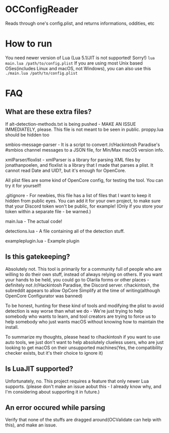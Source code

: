 # OCConfigReader
Reads through one's config.plist, and returns informations, oddities, etc

# How to run
You need newer version of Lua (Lua 5.1/JIT is not supported! Sorry!)
```lua main.lua /path/to/config.plist```
If you are using most Unix based OSes(includes Linux and macOS, not Windows), you can also use this
```./main.lua /path/to/config.plist```

# FAQ
## What are these extra files?
If alt-detection-methods.txt is being pushed - MAKE AN ISSUE IMMEDIATELY, please. This file is not meant to be seen in public.
proppy.lua should be hidden too

smbios-message-parser - It is a script to convert /r/Hackintosh Paradise's #smbios channel messages to a JSON file, for Min/Max macOS version info.

xmlParser/floxlist - xmlParser is a library for parsing XML files by jonathanpoelen, and floxlist is a library that I made that parses a plist. It cannot read Date and UID?, but it's enough for OpenCore.

All plist files are some kind of OpenCore config, for testing the tool. You can try it for yourself!

.gitignore - For newbies, this file has a list of files that I want to keep it hidden from public eyes. You can add it for your own project, to make sure that your Discord token won't be public, for example! (Only if you store your token within a separate file - be warned.)

main.lua - The actual code!

detections.lua - A file containing all of the detection stuff.

exampleplugin.lua - Example plugin

## Is this gatekeeping?
Absolutely not. This tool is primarily for a community full of people who are willing to do their own stuff, instead of always relying on others. If you want your hands to be held, you could go to Olarila forms or other places - definitely not /r/Hackintosh Paradise, the Discord server.
r/hackintosh, the subreddit appears to allow OpCore Simplify at the time of writing(although OpenCore Configurator was banned)

To be honest, hunting for these kind of tools and modifying the plist to avoid detection is way worse than what we do - We're just trying to help somebody who wants to learn, and tool creators are trying to force us to help somebody who just wants macOS without knowing how to maintain the install.

To summarize my thoughts, please head to r/hackintosh if you want to use auto tools, we just don't want to help absolutely clueless users, who are just looking to get macOS on their unsupported machines(Yes, the compatibility checker exists, but it's their choice to ignore it)

## Is LuaJIT supported?
Unfortunately, no. This project requires a feature that only newer Lua supports. (please don't make an issue aobut this - I already know why, and I'm considering about supporting it in future.)

## An error occured while parsing
Verify that none of the stuffs are dragged around(OCValidate can help with this), and make an issue.
